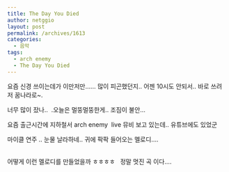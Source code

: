 ```yaml
---
title: The Day You Died
author: netggio
layout: post
permalink: /archives/1613
categories:
  - 음악
tags:
  - arch enemy
  - The Day You Died
---
```

요즘 신경 쓰이는데가 이만저만&#8230;&#8230; 많이 피곤했던지.. 어젠 10시도 안되서.. 바로 쓰려저 꿈나라로~.  
  
너무 많이 잤나..&nbsp; .오늘은 멀뚱멀뚱한게.. 조짐이 불안&#8230;  
  
요즘 출근시간에 지하철서 arch enemy&nbsp; live 뮤비 보고 있는데.. 유튜브에도 있었군  
  
마이클 연주 .. 눈물 날라하네.. 귀에 팍팍 들어오는 멜로디&#8230;.  
&nbsp;  
  
어떻게 이런 멜로디를 만들었을까 ㅎㅎㅎㅎ &nbsp; 정말 멋진 곡 이다&#8230;.